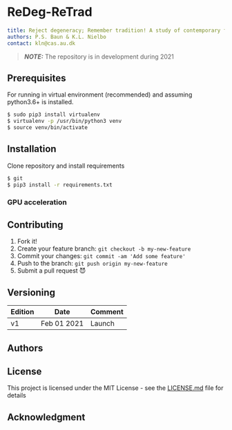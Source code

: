 # ReDeg-ReTrad #

```yaml
title: Reject degeneracy; Remember tradition! A study of contemporary far-rightist digital memory practices
authors: P.S. Baun & K.L. Nielbo
contact: kln@cas.au.dk
```

> **_NOTE:_** The repository is in development during 2021

## Prerequisites

For running in virtual environment (recommended) and assuming python3.6+ is installed.

```bash
$ sudo pip3 install virtualenv
$ virtualenv -p /usr/bin/python3 venv
$ source venv/bin/activate
```

## Installation

Clone repository and install requirements

```bash
$ git
$ pip3 install -r requirements.txt
```

### GPU acceleration


## Contributing

1. Fork it!
2. Create your feature branch: `git checkout -b my-new-feature`
3. Commit your changes: `git commit -am 'Add some feature'`
4. Push to the branch: `git push origin my-new-feature`
5. Submit a pull request :smiling_imp:

## Versioning

| Edition | Date | Comment |
| --- | --- | --- |
| v1 | Feb 01 2021 | Launch |

## Authors

## License

This project is licensed under the MIT License - see the [LICENSE.md](LICENSE.md) file for details

## Acknowledgment
